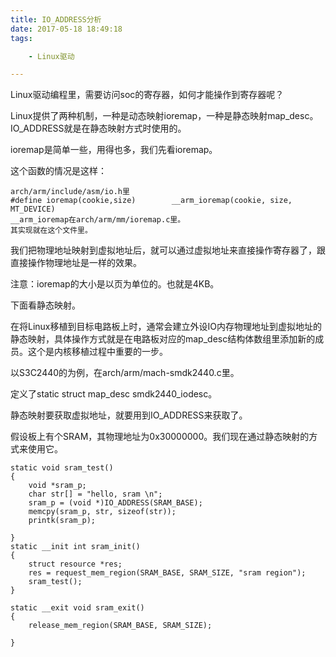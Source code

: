 ```yaml
---
title: IO_ADDRESS分析
date: 2017-05-18 18:49:18
tags:

	- Linux驱动

---
```


Linux驱动编程里，需要访问soc的寄存器，如何才能操作到寄存器呢？

Linux提供了两种机制，一种是动态映射ioremap，一种是静态映射map_desc。IO_ADDRESS就是在静态映射方式时使用的。

ioremap是简单一些，用得也多，我们先看ioremap。

这个函数的情况是这样：

```
arch/arm/include/asm/io.h里
#define ioremap(cookie,size)		__arm_ioremap(cookie, size, MT_DEVICE)
__arm_ioremap在arch/arm/mm/ioremap.c里。
其实现就在这个文件里。

```

我们把物理地址映射到虚拟地址后，就可以通过虚拟地址来直接操作寄存器了，跟直接操作物理地址是一样的效果。

注意：ioremap的大小是以页为单位的。也就是4KB。

下面看静态映射。

在将Linux移植到目标电路板上时，通常会建立外设IO内存物理地址到虚拟地址的静态映射，具体操作方式就是在电路板对应的map_desc结构体数组里添加新的成员。这个是内核移植过程中重要的一步。

以S3C2440的为例，在arch/arm/mach-smdk2440.c里。

定义了static struct map_desc smdk2440_iodesc。

静态映射要获取虚拟地址，就要用到IO_ADDRESS来获取了。

假设板上有个SRAM，其物理地址为0x30000000。我们现在通过静态映射的方式来使用它。

```
static void sram_test()
{
	void *sram_p;
	char str[] = "hello, sram \n";
	sram_p = (void *)IO_ADDRESS(SRAM_BASE);
	memcpy(sram_p, str, sizeof(str));
	printk(sram_p);
	
}
static __init int sram_init()
{
	struct resource *res;
	res = request_mem_region(SRAM_BASE, SRAM_SIZE, "sram region");
	sram_test();
}

static __exit void sram_exit()
{
	release_mem_region(SRAM_BASE, SRAM_SIZE);
	
}
```





